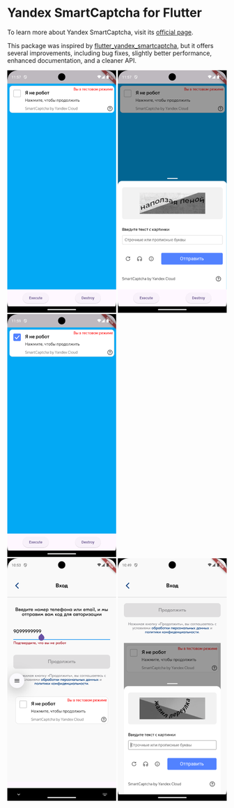 # Yandex SmartCaptcha for Flutter

To learn more about Yandex SmartCaptcha, visit its [official page](https://yandex.cloud/en/services/smartcaptcha).

This package was inspired by [flutter_yandex_smartcaptcha](https://pub.dev/packages/flutter_yandex_smartcaptcha), but it offers several improvements, including bug fixes, slightly better performance, enhanced documentation, and a cleaner API.

<div>
  <img src="https://raw.githubusercontent.com/yom-ko/flutter_yandex_smart_captcha/refs/heads/main/assets/images/screen_1.png" alt="Description" width="250">
  <img src="https://raw.githubusercontent.com/yom-ko/flutter_yandex_smart_captcha/refs/heads/main/assets/images/screen_2.png" alt="Description" width="250">
  <img src="https://raw.githubusercontent.com/yom-ko/flutter_yandex_smart_captcha/refs/heads/main/assets/images/screen_3.png" alt="Description" width="250">
</div>

<div>
  <img src="https://raw.githubusercontent.com/yom-ko/flutter_yandex_smart_captcha/refs/heads/main/assets/images/screen_laz_1.png" alt="Description" width="250">
  <img src="https://raw.githubusercontent.com/yom-ko/flutter_yandex_smart_captcha/refs/heads/main/assets/images/screen_laz_2.png" alt="Description" width="250">
</div>
